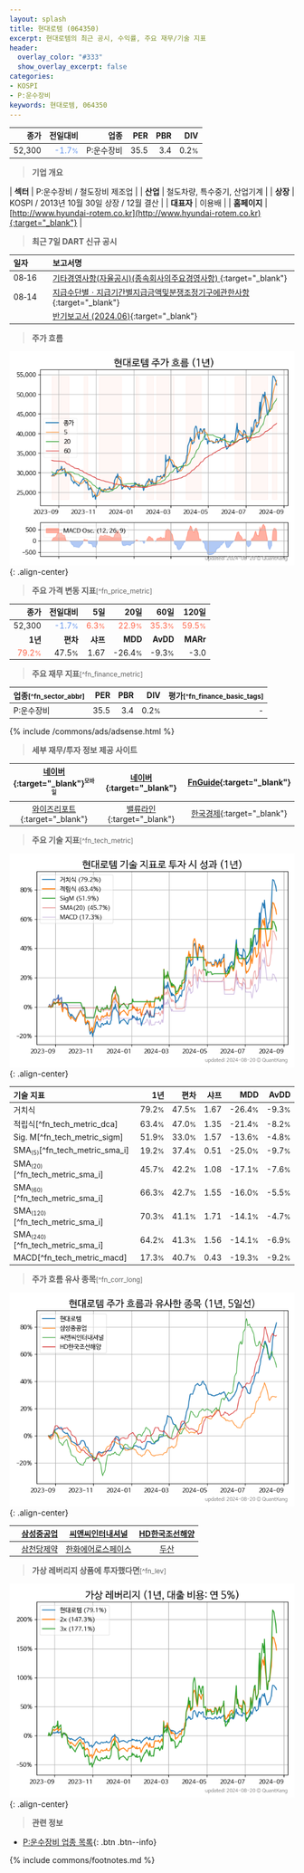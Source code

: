 ```yaml
---
layout: splash
title: 현대로템 (064350)
excerpt: 현대로템의 최근 공시, 수익률, 주요 재무/기술 지표
header:
  overlay_color: "#333"
  show_overlay_excerpt: false
categories:
- KOSPI
- P:운수장비
keywords: 현대로템, 064350
---
```


| **종가** | **전일대비** | **업종** | **PER** | **PBR** | **DIV** |
| -------: | -----------: | -------: | ------: | ------: | ------: |
| 52,300 | <span style="color: cornflowerblue">-1.7<small>%</small></span> | P:운수장비 | 35.5 | 3.4 | 0.2<small>%</small> |

<!-- more -->


> **기업 개요**<a id="company"></a>

| <span style="white-space:nowrap;">**섹터**</span> | P:운수장비 / 철도장비 제조업 |
| <span style="white-space:nowrap;">**산업**</span> | 철도차량, 특수중기, 산업기계 |
| <span style="white-space:nowrap;">**상장**</span> | KOSPI / 2013년 10월 30일 상장 / 12월 결산 |
| <span style="white-space:nowrap;">**대표자**</span> | 이용배 |
| <span style="white-space:nowrap;">**홈페이지**</span> | [http://www.hyundai-rotem.co.kr](http://www.hyundai-rotem.co.kr){:target="_blank"} |


> **최근 7일 DART 신규 공시**<a id="dart"></a>

| **일자** |      | **보고서명** |
| :------- | :--- | :----------- |
| 08&#x2011;16 | | [기타경영사항(자율공시)(종속회사의주요경영사항)              ](https://dart.fss.or.kr/dsaf001/main.do?rcpNo=20240816800079){:target="_blank"} |
| 08&#x2011;14 | | [지급수단별ㆍ지급기간별지급금액및분쟁조정기구에관한사항](https://dart.fss.or.kr/dsaf001/main.do?rcpNo=20240814003803){:target="_blank"} |
|  | | [반기보고서 (2024.06)](https://dart.fss.or.kr/dsaf001/main.do?rcpNo=20240814003140){:target="_blank"} |


> **주가 흐름**<a id="price"></a>

![064350](/stock/images/064350.png){: .align-center}


> **주요 가격 변동 지표**<small>[^fn_price_metric]</small>

| **종가** | **전일대비** | **5일** | **20일** | **60일** | **120일** |
| -------: | -----------: | ------: | -------: | -------: | --------: |
| 52,300 | <span style="color: cornflowerblue">-1.7<small>%</small></span> | <span style="color: tomato">6.3<small>%</small></span> | <span style="color: tomato">22.9<small>%</small></span> | <span style="color: tomato">35.3<small>%</small></span> | <span style="color: tomato">59.5<small>%</small></span> |
| **1년** | **편차** | **샤프** | **MDD** | **AvDD** | **MARr** |
| <span style="color: tomato">79.2<small>%</small></span> | 47.5<small>%</small> | 1.67 | -26.4<small>%</small> | -9.3<small>%</small> | -3.0 |


> **주요 재무 지표**<small>[^fn_finance_metric]</small>

| **업종**<small>[^fn_sector_abbr]</small> | **PER** | **PBR** | **DIV** | **평가**<small>[^fn_finance_basic_tags]</small> |
| :--------------------------------------- | ------: | ------: | ------: | ----------------------------------------------: |
| P:운수장비 | 35.5 | 3.4 | 0.2<small>%</small> | - |



{% include /commons/ads/adsense.html %}

> **세부 재무/투자 정보 제공 사이트**

| [네이버](https://m.stock.naver.com/domestic/stock/064350/finance/summary){:target="_blank"}<sup><small>모바일</small></sup> | [네이버](https://finance.naver.com/item/coinfo.naver?code=064350){:target="_blank"} | [FnGuide](https://comp.fnguide.com/SVO2/ASP/SVD_Invest.asp?gicode=A064350&MenuYn=Y){:target="_blank"} |
| :---: | :---: | :---: |
| [와이즈리포트](https://comp.wisereport.co.kr/company/c1040001.aspx?cmp_cd=064350){:target="_blank"} | [밸류라인](https://www.valueline.co.kr/finance/summary/064350){:target="_blank"} | [한국경제](https://markets.hankyung.com/stock/064350/financial-summary){:target="_blank"} |


> **주요 기술 지표**<small>[^fn_tech_metric]</small>


![064350](/stock/images/064350_tech.png){: .align-center}

| **기술 지표** | **1년** | **편차** | **샤프** | **MDD** | **AvDD** |
| :------------ | ------: | -----------: | -------: | ------: | -------: |
| 거치식 | 79.2<small>%</small> | 47.5<small>%</small> | 1.67 | -26.4<small>%</small> | -9.3<small>%</small> |
| 적립식[^fn_tech_metric_dca] | 63.4<small>%</small> | 47.0<small>%</small> | 1.35 | -21.4<small>%</small> | -8.2<small>%</small> |
| Sig. M[^fn_tech_metric_sigm] | 51.9<small>%</small> | 33.0<small>%</small> | 1.57 | -13.6<small>%</small> | -4.8<small>%</small> |
| SMA<small><sub>(5)</sub></small>[^fn_tech_metric_sma_i] | 19.2<small>%</small> | 37.4<small>%</small> | 0.51 | -25.0<small>%</small> | -9.7<small>%</small> |
| SMA<small><sub>(20)</sub></small>[^fn_tech_metric_sma_i] | 45.7<small>%</small> | 42.2<small>%</small> | 1.08 | -17.1<small>%</small> | -7.6<small>%</small> |
| SMA<small><sub>(60)</sub></small>[^fn_tech_metric_sma_i] | 66.3<small>%</small> | 42.7<small>%</small> | 1.55 | -16.0<small>%</small> | -5.5<small>%</small> |
| SMA<small><sub>(120)</sub></small>[^fn_tech_metric_sma_i] | 70.3<small>%</small> | 41.1<small>%</small> | 1.71 | -14.1<small>%</small> | -4.7<small>%</small> |
| SMA<small><sub>(240)</sub></small>[^fn_tech_metric_sma_i] | 64.2<small>%</small> | 41.3<small>%</small> | 1.56 | -14.1<small>%</small> | -6.9<small>%</small> |
| MACD[^fn_tech_metric_macd] | 17.3<small>%</small> | 40.7<small>%</small> | 0.43 | -19.3<small>%</small> | -9.2<small>%</small> |


> **주가 흐름 유사 종목**<a id="corr"></a><small>[^fn_corr_long]</small>

![064350](/stock/images/064350_corr.png){: .align-center}

|       | [삼성중공업](/010140/) | [씨앤씨인터내셔널](/352480/) | [HD한국조선해양](/009540/) |
| :---: | :------------------------------------: | :------------------------------------: | :------------------------------------: |
|       | [삼천당제약](/000250/) | [한화에어로스페이스](/012450/) | [두산](/000150/) |


> **가상 레버리지 상품에 투자했다면**<a id="2x"></a><small>[^fn_lev]</small>

![064350](/stock/images/064350_2x.png){: .align-center}


> **관련 정보**

- [P:운수장비 업종 목록](/stats/sector/kospi_업종_운수장비_종목/){: .btn .btn--info}

{% include commons/footnotes.md %}